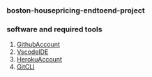 ### boston-housepricing-endtoend-project

### software and required tools 

1. [GithubAccount](https://github.com)
2. [VscodeIDE](https://code.visualstudio.com)
3. [HerokuAccount](https://heroku.com)
4. [GitCLI](https://git-scm.com/book/en/v2/Getting-Started-The-Command-Line)
